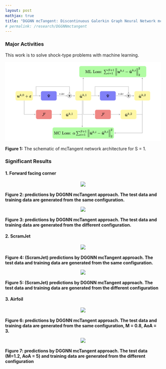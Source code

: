 ```yaml
---
layout: post
mathjax: true
title: "DGGNN mcTangent: Discontinuous Galerkin Graph Neural Network mcTangent Learning Slope for Shock Type Problems"
# permalink: /research/DGGNNmctangent
---
```


### Major Activities 
This work is to solve shock-type problems with machine learning.

<p align="center">
<img src="/assets/figures/hainguyen/mctangent_0.png">
<figcaption><b>Figure 1:</b> The schematic of mcTangent network architecture for S = 1.</figcaption>
</p>

### Significant Results
#### 1. Forward facing corner 

<p align="center">
<img src="/assets/figures/hainguyen/2D_Euler_forth_same_mesh.gif">
<figcaption><b>Figure 2:<b> predictions by DGGNN mcTangent approach. The test data and training data are generated from the same configuration.</figcaption>
</p>

<p align="center">
<img src="/assets/figures/hainguyen/2D_Euler_forth_different_mesh.gif">
<figcaption><b>Figure 3:</b> predictions by DGGNN mcTangent approach. The test data and training data are generated from the different configuration.</figcaption>
</p>


#### 2. ScramJet

<p align="center">
<img src="/assets/figures/hainguyen/2D_Euler_scram_jet_same_mesh_Mach3.gif">
<figcaption><b>Figure 4:</b> (ScramJet) predictions by DGGNN mcTangent approach. The test data and training data are generated from the same configuration.</figcaption>
</p>

<p align="center">
<img src="/assets/figures/hainguyen/2D_Euler_scram_jet_different_mesh_Mach3.gif">
<figcaption><b>Figure 5:</b> (ScramJet) predictions by DGGNN mcTangent approach. The test data and training data are generated from the different configuration</figcaption>
</p>


#### 3. Airfoil

<p align="center">
<img src="/assets/figures/hainguyen/2D_Euler_Airfoil_Mach08_AoA3.gif">
<figcaption><b>Figure 6:</b> predictions by DGGNN mcTangent approach. The test data and training data are generated from the same configuration, M = 0.8, AoA = 3.</figcaption>
</p>

<p align="center">
<img src="/assets/figures/hainguyen/2D_Euler_Airfoil_Mach1p2_AoA5.gif">
<figcaption><b>Figure 7:</b> predictions by DGGNN mcTangent approach. The test data (M=1.2, AoA = 5) and training data are generated from the different configuration</figcaption>
</p>



